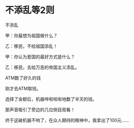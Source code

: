 # 不添乱等2则

不添乱

甲：你最想为祖国做什么？

乙：移民，不给祖国添乱！

甲：你认为爱国的最好方式是什么？

乙：移民，去给万恶的帝国主义添乱。

ATM数了好久的钱

刚才去ATM取钱。

选择了金额后，机器哗啦啦啦地数了半天的钱。

那声音吸引了旁边的几位侧目观看！

终于这破机器不响了，在众人期待的眼神中，我拿出了100元……